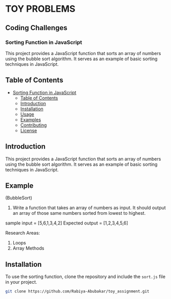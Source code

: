 # TOY PROBLEMS
## Coding Challenges

### Sorting Function in JavaScript

This project provides a JavaScript function that sorts an array of numbers using the bubble sort algorithm. It serves as an example of basic sorting techniques in JavaScript.

## Table of Contents

- [Sorting Function in JavaScript](#sorting-function-in-javascript)
  - [Table of Contents](#table-of-contents)
  - [Introduction](#introduction)
  - [Installation](#installation)
  - [Usage](#usage)
  - [Examples](#examples)
  - [Contributing](#contributing)
  - [License](#license)

## Introduction

This project provides a JavaScript function that sorts an array of numbers using the bubble sort algorithm. It serves as an example of basic sorting techniques in JavaScript.

## Example
(BubbleSort)
1. Write a function that takes an array of numbers as input. It should output an array of those same numbers sorted from lowest to highest.

sample input = [5,6,1,3,4,2]
Expected output = [1,2,3,4,5,6]

Research Areas: 
1. Loops 
2. Array Methods 

## Installation

To use the sorting function, clone the repository and include the `sort.js` file in your project.

```bash
git clone https://github.com/Rabiya-Abubakar/toy_assignment.git
